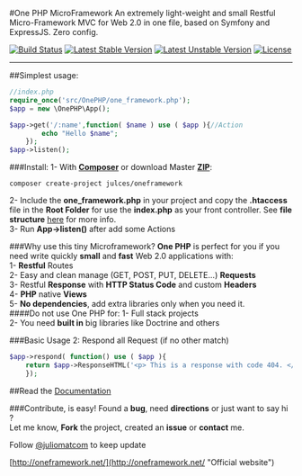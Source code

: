 #One PHP MicroFramework
An extremely light-weight and small Restful Micro-Framework MVC for Web 2.0 in one file, based on Symfony and ExpressJS. Zero config.   

[![Build Status](https://travis-ci.org/juliomatcom/one-php-microframework.svg?branch=master)](https://travis-ci.org/juliomatcom/one-php-microframework)
[![Latest Stable Version](https://poser.pugx.org/julces/oneframework/v/stable)](https://packagist.org/packages/julces/oneframework)
[![Latest Unstable Version](https://poser.pugx.org/julces/oneframework/v/unstable)](https://packagist.org/packages/julces/oneframework)
[![License](https://poser.pugx.org/julces/oneframework/license)](https://packagist.org/packages/julces/oneframework)   

---
##Simplest usage:
```php
//index.php   
require_once('src/OnePHP/one_framework.php');
$app = new \OnePHP\App();

$app->get('/:name',function( $name ) use ( $app ){//Action
        echo "Hello $name";    
    });     
$app->listen();
```

###Install:
1- With [**Composer**](https://getcomposer.org/ "download Composer") or download Master [**ZIP**](https://github.com/juliomatcom/one-php-microframework/archive/master.zip "download One PHP Master version"):       
```     
composer create-project julces/oneframework
```
2- Include the **one_framework.php** in your project and  copy the **.htaccess** file in the **Root Folder** for use the **index.php** as your front controller. See **file structure**  [here](http://oneframework.net/docs/structure.md "File structure")  for more info.  
3- Run **App->listen()** after add some Actions

###Why use this tiny Microframework?
**One PHP** is perfect for you if you need write quickly **small** and **fast** Web 2.0 applications with:  
1- **Restful** Routes   
2- Easy and clean manage (GET, POST, PUT, DELETE...) **Requests**   
3- Restful **Response** with **HTTP Status Code** and custom **Headers**   
4- **PHP** native **Views**     
5- **No dependencies**, add extra libraries only when you need it.   
####Do not use One PHP for:
1- Full stack projects  
2- You need **built in** big libraries like Doctrine and others




###Basic Usage 2: Respond all Request (if no other match)
```php
$app->respond( function() use ( $app ){
    return $app->ResponseHTML('<p> This is a response with code 404. </p>', 404);
    });
```

##Read the [Documentation](http://oneframework.net/docs/ "See the official documentation in the One Micro Framework website")

###Contribute, is easy!
Found a **bug**, need **directions**
or just want to say hi ?        
Let me know, **Fork** the project, created an **issue** or **contact** me.

Follow [@juliomatcom](https://twitter.com/juliomatcom    "News and updates") to keep update

[http://oneframework.net/](http://oneframework.net/    "Official website")
